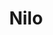 ---
title: Nilo
date: 
draft: false

# descripcion
description : Aro de plata pasante

materials: Plata 925

color: Plateado

dimensions: 0,8cm x 1cm

code: 01-20-0423

type: "Aros"

categories: []

price: $4.130,00

price_eftvo: $3.510,00

# Images
# first image will be shown in the product page
images:
  # - image: "images/path_to_image"
  # La ubicacion de las imagenes es imagenes/Aros/Aros.Solo Plata/01-20-0423-nilo
  - image: "./images/aros/solo_plata/01-20-0423-ovalos-chatos_a.JPG"
  - image: "./images/aros/solo_plata/01-20-0423-ovalos-chatos_b.JPG"
---